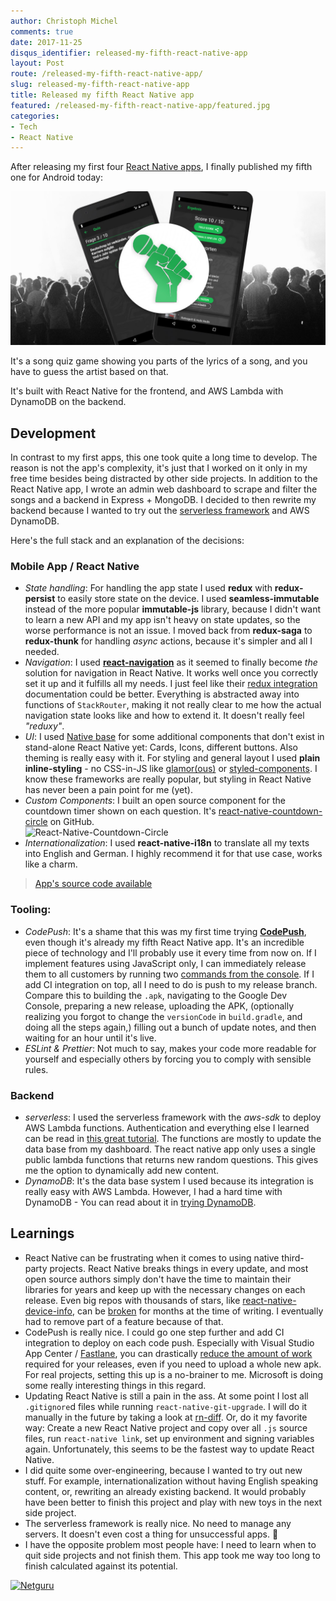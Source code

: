 ```yaml
---
author: Christoph Michel
comments: true
date: 2017-11-25
disqus_identifier: released-my-fifth-react-native-app
layout: Post
route: /released-my-fifth-react-native-app/
slug: released-my-fifth-react-native-app
title: Released my fifth React Native app
featured: /released-my-fifth-react-native-app/featured.jpg
categories:
- Tech
- React Native
---
```


After releasing my first four [React Native apps](/released-fourth-react-native-app/), I finally published my fifth one for Android today:

[![React Native Rap Quiz](./featured.jpg)](https://play.google.com/store/apps/details?id=io.cmichel.rapquiz)

It's a song quiz game showing you parts of the lyrics of a song, and you have to guess the artist based on that.

It's built with React Native for the frontend, and AWS Lambda with DynamoDB on the backend.

## Development
In contrast to my first apps, this one took quite a long time to develop. The reason is not the app's complexity, it's just that I worked on it only in my free time besides being distracted by other side projects. In addition to the React Native app, I wrote an admin web dashboard to scrape and filter the songs and a backend in Express + MongoDB. I decided to then rewrite my backend because I wanted to try out the [serverless framework](https://serverless.com/framework/) and AWS DynamoDB.

Here's the full stack and an explanation of the decisions:

### Mobile App / React Native
* *State handling*: For handling the app state I used **redux** with **redux-persist** to easily store state on the device. I used **seamless-immutable** instead of the more popular **immutable-js** library, because I didn't want to learn a new API and my app isn't heavy on state updates, so the worse performance is not an issue. I moved back from **redux-saga** to **redux-thunk** for handling *async* actions, because it's simpler and all I needed.
* *Navigation*: I used [**react-navigation**](https://reactnavigation.org/) as it seemed to finally become *the* solution for navigation in React Native. It works well once you correctly set it up and it fulfills all my needs. I just feel like their [redux integration](https://reactnavigation.org/docs/guides/redux) documentation could be better. Everything is abstracted away into functions of `StackRouter`, making it not really clear to me how the actual navigation state looks like and how to extend it. It doesn't really feel *"reduxy"*.
* *UI*: I used [Native base](https://docs.nativebase.io/Components.html#Components) for some additional components that don't exist in stand-alone React Native yet: Cards, Icons, different buttons. Also theming is really easy with it. For styling and general layout I used **plain inline-styling** - no CSS-in-JS like [glamor(ous)](https://github.com/paypal/glamorous) or [styled-components](https://github.com/styled-components/styled-components). I know these frameworks are really popular, but styling in React Native has never been a pain point for me (yet).
* *Custom Components*: I built an open source component for the countdown timer shown on each question. It's [react-native-countdown-circle](https://github.com/MrToph/react-native-countdown-circle) on GitHub.  
  ![React-Native-Countdown-Circle](https://raw.githubusercontent.com/MrToph/react-native-countdown-circle/master/README/featured.gif)
* *Internationalization*: I used **react-native-i18n** to translate all my texts into English and German. I highly recommend it for that use case, works like a charm.

> [App's source code available](https://github.com/MrToph/quiz-app)

### Tooling:
* *CodePush*: It's a shame that this was my first time trying [**CodePush**](https://github.com/Microsoft/react-native-code-push), even though it's already my fifth React Native app. It's an incredible piece of technology and I'll probably use it every time from now on. If I implement features using JavaScript only, I can immediately release them to all customers by running two [commands from the console](/code-push-cheat-sheet/). If I add CI integration on top, all I need to do is push to my release branch.
Compare this to building the `.apk`, navigating to the Google Dev Console, preparing a new release, uploading the APK, (optionally realizing you forgot to change the `versionCode` in `build.gradle`, and doing all the steps again,) filling out a bunch of update notes, and then waiting for an hour until it's live.
* *ESLint & Prettier*: Not much to say, makes your code more readable for yourself and especially others by forcing you to comply with sensible rules.

### Backend
* *serverless*: I used the serverless framework with the *aws-sdk* to deploy AWS Lambda functions. Authentication and everything else I learned can be read in [this great tutorial](https://serverless-stack.com). The functions are mostly to update the data base from my dashboard. The react native app only uses a single public lambda functions that returns new random questions. This gives me the option to dynamically add new content.
* *DynamoDB*: It's the data base system I used because its integration is really easy with AWS Lambda. However, I had a hard time with DynamoDB - You can read about it in [trying DynamoDB](/trying-dynamodb/).

## Learnings
* React Native can be frustrating when it comes to using native third-party projects. React Native breaks things in every update, and most open source authors simply don't have the time to maintain their libraries for years and keep up with the necessary changes on each release. Even big repos with thousands of stars, like [react-native-device-info](https://github.com/rebeccahughes/react-native-device-info), can be [broken](https://github.com/rebeccahughes/react-native-device-info/issues/236) for months at the time of writing. I eventually had to remove part of a feature because of that.
* CodePush is really nice. I could go one step further and add CI integration to deploy on each code push. Especially with Visual Studio App Center / [Fastlane](https://fastlane.tools/), you can drastically [reduce the amount of work](https://medium.com/react-native-training/setup-continuous-integration-with-react-native-50ad2f6145f4) required for your releases, even if you need to upload a whole new apk. For real projects, setting this up is a no-brainer to me. Microsoft is doing some really interesting things in this regard.
* Updating React Native is still a pain in the ass. At some point I lost all `.gitignore`d files while running `react-native-git-upgrade`. I will do it manually in the future by taking a look at [rn-diff](https://github.com/ncuillery/rn-diff). Or, do it my favorite way: Create a new React Native project and copy over all `.js` source files, run `react-native link`, set up environment and signing variables again. Unfortunately, this seems to be the fastest way to update React Native.
* I did quite some over-engineering, because I wanted to try out new stuff. For example, internationalization without having English speaking content, or, rewriting an already existing backend. It would probably have been better to finish this project and play with new toys in the next side project.
* The serverless framework is really nice. No need to manage any servers. It doesn't even cost a thing for unsuccessful apps. 🤷‍
* I have the opposite problem most people have: I need to learn when to quit side projects and not finish them. This app took me way too long to finish calculated against its potential.

[![Netguru](https://cmichel.io/images/netguru.png)](https://www.netguru.co/services/nodejs)
